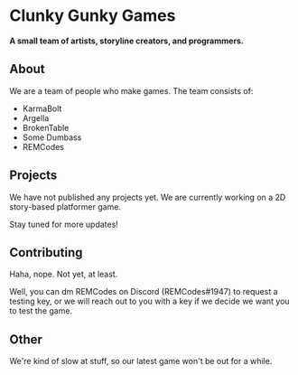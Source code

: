 # Clunky Gunky Games
**A small team of artists, storyline creators, and programmers.**

## About
We are a team of people who make games. The team consists of:
- KarmaBolt
- Argella
- BrokenTable
- Some Dumbass
- REMCodes

## Projects
We have not published any projects yet. We are currently working on a 2D story-based platformer game.

Stay tuned for more updates!

## Contributing
Haha, nope. Not yet, at least.

Well, you can dm REMCodes on Discord (REMCodes#1947) to request a testing key, or we will reach out to you with a key if we decide we want you
to test the game.

## Other
We're kind of slow at stuff, so our latest game won't be out for a while.

